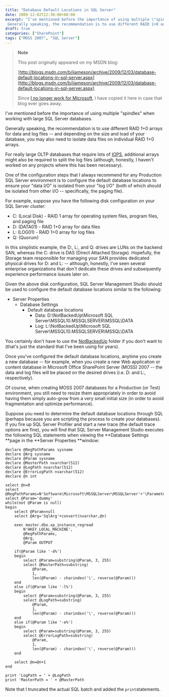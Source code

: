 ```yaml
---
title: "Database Default Locations in SQL Server"
date: 2009-12-02T22:30:00+08:00
excerpt: "I've mentioned before the importance of using multiple \"spindles\" when working with large SQL Server databases. 
 Generally speaking, the recommendation is to use different RAID 1+0 arrays for data and log files -- and depending on the size and load..."
draft: true
categories: ["SharePoint"]
tags: ["MOSS 2007", "SQL Server"]
---
```


> **Note**
> 
> This post originally appeared on my MSDN blog:  
>   
> 
> [http://blogs.msdn.com/b/jjameson/archive/2009/12/03/database-default-locations-in-sql-server.aspx](http://blogs.msdn.com/b/jjameson/archive/2009/12/03/database-default-locations-in-sql-server.aspx)
> 
> Since [I no longer work for Microsoft](/blog/jjameson/2011/09/02/last-day-with-microsoft), I have copied it here in case that blog ever goes away.


I've mentioned before the importance of using multiple "spindles" when working with large SQL Server databases.

Generally speaking, the recommendation is to use different RAID 1+0 arrays for data and log files -- and depending on the size and load of your database, you may also need to isolate data files on individual RAID 1+0 arrays.

For really large OLTP databases that require lots of [IOPS](http://en.wikipedia.org/wiki/IOPS), additional arrays might also be required to split the log files (although, honestly, I haven't worked on any projects where this has been necessary).

One of the configuration steps that I always recommend for any Production SQL Server environment is to configure the default database locations to ensure your "data I/O" is isolated from your "log I/O" (both of which should be isolated from other I/O -- specifically, the paging file).

For example, suppose you have the following disk configuration on your SQL Server cluster:

- C: (Local Disk) - RAID 1 array for operating system files, program files, and paging file
- D: (DATA01) - RAID 1+0 array for data files
- L: (LOG01) - RAID 1+0 array for log files
- Q: (Quorum)


In this simplistic example, the D:, L:, and Q: drives are LUNs on the backend SAN, whereas the C: drive is DAS (Direct Attached Storage). Hopefully, the Storage team responsible for managing your SAN provides dedicated physical drives for D: and L: -- although, honestly, I've seen several enterprise organizations that don't dedicate these drives and subsequently experience performance issues later on.

Given the above disk configuration, SQL Server Management Studio should be used to configure the default database locations similar to the following:

- Server Properties
    - Database Settings
        - Default database locations
            - Data: D:\NotBackedUp\Microsoft SQL Server\MSSQL10.MSSQLSERVER\MSSQL\DATA
            - Log: L:\NotBackedUp\Microsoft SQL Server\MSSQL10.MSSQLSERVER\MSSQL\DATA


You certainly don't have to use the [NotBackedUp](/blog/jjameson/2007/03/22/backedup-and-notbackedup) folder if you don't want to (that's just the standard that I've been using for years).

Once you've configured the default database locations, anytime you create a new database -- for example, when you create a new Web application or content database in Microsoft Office SharePoint Server (MOSS) 2007 -- the data and log files will be placed on the desired drives (i.e. D: and L:, respectively).

Of course, when creating MOSS 2007 databases for a Production (or Test) environment, you still need to resize them appropriately in order to avoid having them simply auto-grow from a very small initial size (in order to avoid fragmentation and optimize performance).

Suppose you need to determine the default database locations through SQL (perhaps because you are scripting the process to create your databases). If you fire up SQL Server Profiler and start a new trace (the default trace options are fine), you will find that SQL Server Management Studio executes the following SQL statements when viewing the **Database Settings **page in the **Server Properties **window:


    declare @RegPathParams sysname
    declare @Arg sysname
    declare @Param sysname
    declare @MasterPath nvarchar(512)
    declare @LogPath nvarchar(512)
    declare @ErrorLogPath nvarchar(512)
    declare @n int
    
    select @n=0
    select @RegPathParams=N'Software\Microsoft\MSSQLServer\MSSQLServer'+'\Parameters'
    select @Param='dummy'
    while(not @Param is null)
    begin
        select @Param=null
        select @Arg='SqlArg'+convert(nvarchar,@n)
    
        exec master.dbo.xp_instance_regread
            N'HKEY_LOCAL_MACHINE',
            @RegPathParams,
            @Arg,
            @Param OUTPUT
            
        if(@Param like '-d%')
        begin
            select @Param=substring(@Param, 3, 255)
            select @MasterPath=substring(
                @Param,
                1,
                len(@Param) - charindex('\', reverse(@Param)))            
        end
        else if(@Param like '-l%')
        begin
            select @Param=substring(@Param, 3, 255)
            select @LogPath=substring(
                @Param,
                1,
                len(@Param) - charindex('\', reverse(@Param)))
        end
        else if(@Param like '-e%')
        begin
            select @Param=substring(@Param, 3, 255)
            select @ErrorLogPath=substring(
                @Param,
                1,
                len(@Param) - charindex('\', reverse(@Param)))
        end
        
        select @n=@n+1
    end
                
    print 'LogPath = ' + @LogPath
    print 'MasterPath = ' + @MasterPath


Note that I truncated the actual SQL batch and added the `print`statements.

